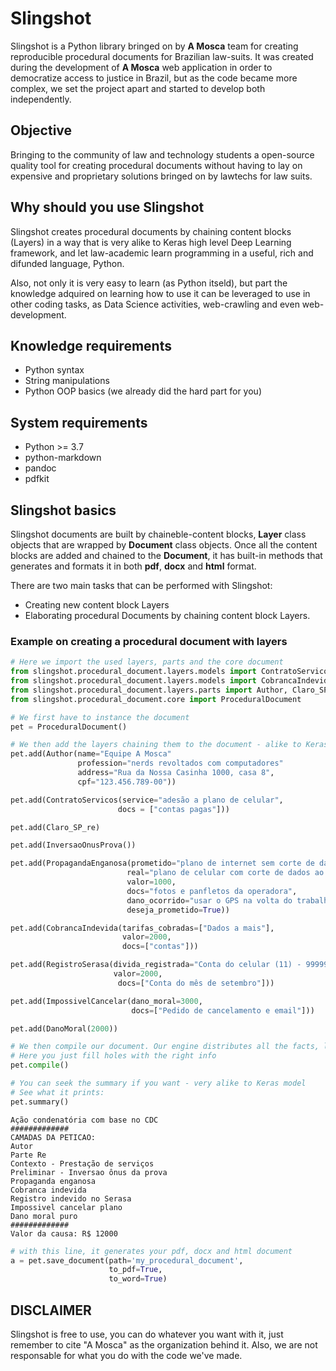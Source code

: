 # Slingshot
Slingshot is a Python library bringed on by **A Mosca** team for creating reproducible procedural documents for Brazilian law-suits. It was created during the development of **A Mosca** web application in order to democratize access to justice in Brazil, but as the code became more complex, we set the project apart and started to develop both independently. 

## Objective
Bringing to the community of law and technology students a open-source quality tool for creating procedural documents without having to lay on expensive and proprietary solutions bringed on by lawtechs for law suits. 

## Why should you use Slingshot
Slingshot creates procedural documents by chaining content blocks (Layers) in a way that is very alike to Keras high level Deep Learning framework, and let law-academic learn programming in a useful, rich and difunded language, Python. 

Also, not only it is very easy to learn (as Python itseld), but part the knowledge adquired on learning how to use it can be leveraged to use in other coding tasks, as Data Science activities, web-crawling and even web-development.

## Knowledge requirements
 * Python syntax
 * String manipulations
 * Python OOP basics (we already did the hard part for you)
 
 ## System requirements
  * Python >= 3.7
  * python-markdown
  * pandoc
  * pdfkit
  
 ## Slingshot basics
 Slingshot documents are built by chaineble-content blocks, **Layer** class objects that are wrapped by **Document** class objects. Once all the content blocks are added and chained to the **Document**, it has built-in methods that generates and formats it in both **pdf**, **docx** and **html** format. 
 
 There are two main tasks that can be performed with Slingshot:
  * Creating new content block Layers
  * Elaborating procedural Documents by chaining content block Layers.
  
  ### Example on creating a procedural document with layers
  
   
```python
# Here we import the used layers, parts and the core document
from slingshot.procedural_document.layers.models import ContratoServicos, InversaoOnusProva, PropagandaEnganosa
from slingshot.procedural_document.layers.models import CobrancaIndevida, ImpossivelCancelar, DanoMoral, RegistroSerasa
from slingshot.procedural_document.layers.parts import Author, Claro_SP_re
from slingshot.procedural_document.core import ProceduralDocument
```

```python
# We first have to instance the document
pet = ProceduralDocument()
```


```python
# We then add the layers chaining them to the document - alike to Keras
pet.add(Author(name="Equipe A Mosca"
               profession="nerds revoltados com computadores"
               address="Rua da Nossa Casinha 1000, casa 8",
               cpf="123.456.789-00"))

pet.add(ContratoServicos(service="adesão a plano de celular",
                        docs = ["contas pagas"]))

pet.add(Claro_SP_re)

pet.add(InversaoOnusProva())

pet.add(PropagandaEnganosa(prometido="plano de internet sem corte de dados",
                          real="plano de celular com corte de dados ao fim da franquia",
                          valor=1000,
                          docs="fotos e panfletos da operadora",
                          dano_ocorrido="usar o GPS na volta do trabalho, para não se atrasar para buscar o amigo",
                          deseja_prometido=True))

pet.add(CobrancaIndevida(tarifas_cobradas=["Dados a mais"],
                         valor=2000,
                         docs=["contas"]))

pet.add(RegistroSerasa(divida_registrada="Conta do celular (11) - 99999-8888",
                       valor=2000,
                        docs=["Conta do mês de setembro"]))

pet.add(ImpossivelCancelar(dano_moral=3000,
                           docs=["Pedido de cancelamento e email"]))

pet.add(DanoMoral(2000))
```

```python
# We then compile our document. Our engine distributes all the facts, law and requests on their specific fields to generate the document
# Here you just fill holes with the right info
pet.compile()
```

```python
# You can seek the summary if you want - very alike to Keras model
# See what it prints:
pet.summary()
```

```
Ação condenatória com base no CDC
#############
CAMADAS DA PETICAO:
Autor
Parte Re
Contexto - Prestação de serviços
Preliminar - Inversao ônus da prova
Propaganda enganosa
Cobranca indevida
Registro indevido no Serasa
Impossivel cancelar plano
Dano moral puro
#############
Valor da causa: R$ 12000
```

```python
# with this line, it generates your pdf, docx and html document
a = pet.save_document(path='my_procedural_document',
                      to_pdf=True,
                      to_word=True)
```


  ## DISCLAIMER
  Slingshot is free to use, you can do whatever you want with it, just remember to cite "A Mosca" as the organization behind it. Also, we are not responsable for what you do with the code we've made.
  
